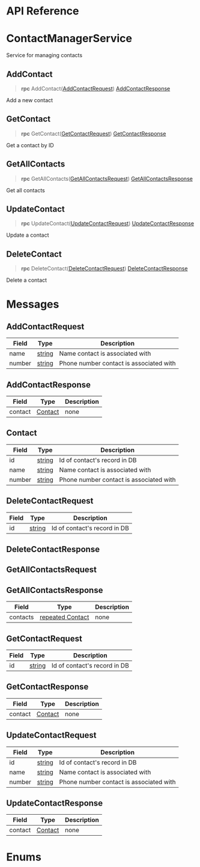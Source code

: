 # API Reference



# ContactManagerService
Service for managing contacts

## AddContact

> **rpc** AddContact([AddContactRequest](#addcontactrequest))
    [AddContactResponse](#addcontactresponse)

Add a new contact
## GetContact

> **rpc** GetContact([GetContactRequest](#getcontactrequest))
    [GetContactResponse](#getcontactresponse)

Get a contact by ID
## GetAllContacts

> **rpc** GetAllContacts([GetAllContactsRequest](#getallcontactsrequest))
    [GetAllContactsResponse](#getallcontactsresponse)

Get all contacts
## UpdateContact

> **rpc** UpdateContact([UpdateContactRequest](#updatecontactrequest))
    [UpdateContactResponse](#updatecontactresponse)

Update a contact
## DeleteContact

> **rpc** DeleteContact([DeleteContactRequest](#deletecontactrequest))
    [DeleteContactResponse](#deletecontactresponse)

Delete a contact
 <!-- end methods -->
 <!-- end services -->

# Messages


## AddContactRequest



| Field | Type | Description |
| ----- | ---- | ----------- |
| name | [ string](#string) | Name contact is associated with |
| number | [ string](#string) | Phone number contact is associated with |
 <!-- end Fields -->
 <!-- end HasFields -->


## AddContactResponse



| Field | Type | Description |
| ----- | ---- | ----------- |
| contact | [ Contact](#contact) | none |
 <!-- end Fields -->
 <!-- end HasFields -->


## Contact



| Field | Type | Description |
| ----- | ---- | ----------- |
| id | [ string](#string) | Id of contact's record in DB |
| name | [ string](#string) | Name contact is associated with |
| number | [ string](#string) | Phone number contact is associated with |
 <!-- end Fields -->
 <!-- end HasFields -->


## DeleteContactRequest



| Field | Type | Description |
| ----- | ---- | ----------- |
| id | [ string](#string) | Id of contact's record in DB |
 <!-- end Fields -->
 <!-- end HasFields -->


## DeleteContactResponse


 <!-- end HasFields -->


## GetAllContactsRequest


 <!-- end HasFields -->


## GetAllContactsResponse



| Field | Type | Description |
| ----- | ---- | ----------- |
| contacts | [repeated Contact](#contact) | none |
 <!-- end Fields -->
 <!-- end HasFields -->


## GetContactRequest



| Field | Type | Description |
| ----- | ---- | ----------- |
| id | [ string](#string) | Id of contact's record in DB |
 <!-- end Fields -->
 <!-- end HasFields -->


## GetContactResponse



| Field | Type | Description |
| ----- | ---- | ----------- |
| contact | [ Contact](#contact) | none |
 <!-- end Fields -->
 <!-- end HasFields -->


## UpdateContactRequest



| Field | Type | Description |
| ----- | ---- | ----------- |
| id | [ string](#string) | Id of contact's record in DB |
| name | [ string](#string) | Name contact is associated with |
| number | [ string](#string) | Phone number contact is associated with |
 <!-- end Fields -->
 <!-- end HasFields -->


## UpdateContactResponse



| Field | Type | Description |
| ----- | ---- | ----------- |
| contact | [ Contact](#contact) | none |
 <!-- end Fields -->
 <!-- end HasFields -->
 <!-- end messages -->

# Enums
 <!-- end Enums -->
 <!-- end Files -->
